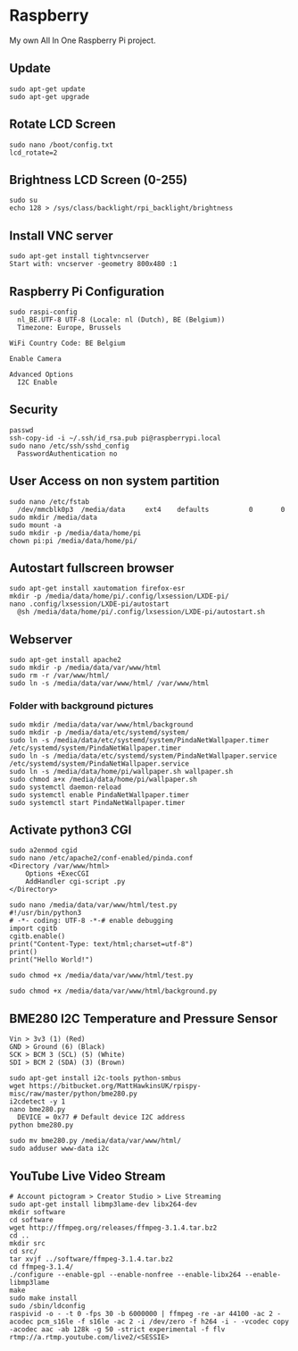 # Raspberry
My own All In One Raspberry Pi project.
## Update
    sudo apt-get update
    sudo apt-get upgrade
## Rotate LCD Screen
    sudo nano /boot/config.txt
    lcd_rotate=2
## Brightness LCD Screen (0-255)
    sudo su
    echo 128 > /sys/class/backlight/rpi_backlight/brightness

## Install VNC server
    sudo apt-get install tightvncserver
    Start with: vncserver -geometry 800x480 :1
## Raspberry Pi Configuration
    sudo raspi-config
      nl_BE.UTF-8 UTF-8 (Locale: nl (Dutch), BE (Belgium))
      Timezone: Europe, Brussels

    WiFi Country Code: BE Belgium
  
    Enable Camera
    
    Advanced Options
      I2C Enable
## Security
    passwd
    ssh-copy-id -i ~/.ssh/id_rsa.pub pi@raspberrypi.local
    sudo nano /etc/ssh/sshd_config
      PasswordAuthentication no

## User Access on non system partition
    sudo nano /etc/fstab
      /dev/mmcblk0p3  /media/data     ext4    defaults          0       0
    sudo mkdir /media/data
    sudo mount -a
    sudo mkdir -p /media/data/home/pi
    chown pi:pi /media/data/home/pi/
## Autostart fullscreen browser
    sudo apt-get install xautomation firefox-esr
    mkdir -p /media/data/home/pi/.config/lxsession/LXDE-pi/
    nano .config/lxsession/LXDE-pi/autostart
      @sh /media/data/home/pi/.config/lxsession/LXDE-pi/autostart.sh
## Webserver
    sudo apt-get install apache2
    sudo mkdir -p /media/data/var/www/html
    sudo rm -r /var/www/html/
    sudo ln -s /media/data/var/www/html/ /var/www/html
### Folder with background pictures
    sudo mkdir /media/data/var/www/html/background
    sudo mkdir -p /media/data/etc/systemd/system/
    sudo ln -s /media/data/etc/systemd/system/PindaNetWallpaper.timer /etc/systemd/system/PindaNetWallpaper.timer
    sudo ln -s /media/data/etc/systemd/system/PindaNetWallpaper.service /etc/systemd/system/PindaNetWallpaper.service
    sudo ln -s /media/data/home/pi/wallpaper.sh wallpaper.sh
    sudo chmod a+x /media/data/home/pi/wallpaper.sh
    sudo systemctl daemon-reload
    sudo systemctl enable PindaNetWallpaper.timer
    sudo systemctl start PindaNetWallpaper.timer
## Activate python3 CGI
    sudo a2enmod cgid
    sudo nano /etc/apache2/conf-enabled/pinda.conf
    <Directory /var/www/html>
        Options +ExecCGI
        AddHandler cgi-script .py
    </Directory>

    sudo nano /media/data/var/www/html/test.py
    #!/usr/bin/python3
    # -*- coding: UTF-8 -*-# enable debugging
    import cgitb
    cgitb.enable()
    print("Content-Type: text/html;charset=utf-8")
    print()
    print("Hello World!")

    sudo chmod +x /media/data/var/www/html/test.py
    
    sudo chmod +x /media/data/var/www/html/background.py
## BME280 I2C Temperature and Pressure Sensor
    Vin > 3v3 (1) (Red)
    GND > Ground (6) (Black)
    SCK > BCM 3 (SCL) (5) (White)
    SDI > BCM 2 (SDA) (3) (Brown)
    
    sudo apt-get install i2c-tools python-smbus
    wget https://bitbucket.org/MattHawkinsUK/rpispy-misc/raw/master/python/bme280.py
    i2cdetect -y 1
    nano bme280.py
      DEVICE = 0x77 # Default device I2C address
    python bme280.py
    
    sudo mv bme280.py /media/data/var/www/html/
    sudo adduser www-data i2c
## YouTube Live Video Stream
    # Account pictogram > Creator Studio > Live Streaming
    sudo apt-get install libmp3lame-dev libx264-dev
    mkdir software
    cd software
    wget http://ffmpeg.org/releases/ffmpeg-3.1.4.tar.bz2
    cd ..
    mkdir src
    cd src/
    tar xvjf ../software/ffmpeg-3.1.4.tar.bz2
    cd ffmpeg-3.1.4/
    ./configure --enable-gpl --enable-nonfree --enable-libx264 --enable-libmp3lame
    make
    sudo make install
    sudo /sbin/ldconfig
    raspivid -o - -t 0 -fps 30 -b 6000000 | ffmpeg -re -ar 44100 -ac 2 -acodec pcm_s16le -f s16le -ac 2 -i /dev/zero -f h264 -i - -vcodec copy -acodec aac -ab 128k -g 50 -strict experimental -f flv rtmp://a.rtmp.youtube.com/live2/<SESSIE>
